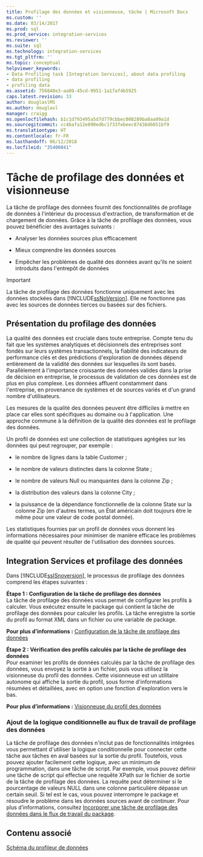 ```yaml
---
title: Profilage des données et visionneuse, tâche | Microsoft Docs
ms.custom: ''
ms.date: 03/14/2017
ms.prod: sql
ms.prod_service: integration-services
ms.reviewer: ''
ms.suite: sql
ms.technology: integration-services
ms.tgt_pltfrm: ''
ms.topic: conceptual
helpviewer_keywords:
- Data Profiling task [Integration Services], about data profiling
- data profiling
- profiling data
ms.assetid: 756840e3-aa09-45cd-9951-1a17af4b5925
caps.latest.revision: 33
author: douglaslMS
ms.author: douglasl
manager: craigg
ms.openlocfilehash: b1c1d793495a5d7d779cbbec008289ba0aa09a1d
ms.sourcegitcommit: cc46afa12e890edbc1733febeec87438d6051bf9
ms.translationtype: HT
ms.contentlocale: fr-FR
ms.lasthandoff: 06/12/2018
ms.locfileid: "35400841"
---
```

# <a name="data-profiling-task-and-viewer"></a>Tâche de profilage des données et visionneuse
  La tâche de profilage des données fournit des fonctionnalités de profilage de données à l'intérieur du processus d'extraction, de transformation et de chargement de données. Grâce à la tâche de profilage des données, vous pouvez bénéficier des avantages suivants :  
  
-   Analyser les données sources plus efficacement  
  
-   Mieux comprendre les données sources  
  
-   Empêcher les problèmes de qualité des données avant qu'ils ne soient introduits dans l'entrepôt de données  
  
> [!IMPORTANT]  
>  La tâche de profilage des données fonctionne uniquement avec les données stockées dans [!INCLUDE[ssNoVersion](../../includes/ssnoversion-md.md)]. Elle ne fonctionne pas avec les sources de données tierces ou basées sur des fichiers.  
  
## <a name="data-profiling-overview"></a>Présentation du profilage des données  
 La qualité des données est cruciale dans toute entreprise. Compte tenu du fait que les systèmes analytiques et décisionnels des entreprises sont fondés sur leurs systèmes transactionnels, la fiabilité des indicateurs de performance clés et des prédictions d'exploration de données dépend entièrement de la validité des données sur lesquelles ils sont basés. Parallèlement à l'importance croissante des données valides dans la prise de décision en entreprise, le processus de validation de ces données est de plus en plus complexe. Les données affluent constamment dans l'entreprise, en provenance de systèmes et de sources variés et d'un grand nombre d'utilisateurs.  
  
 Les mesures de la qualité des données peuvent être difficiles à mettre en place car elles sont spécifiques au domaine ou à l'application. Une approche commune à la définition de la qualité des données est le profilage des données.  
  
 Un profil de données est une collection de statistiques agrégées sur les données qui peut regrouper, par exemple :  
  
-   le nombre de lignes dans la table Customer ;  
  
-   le nombre de valeurs distinctes dans la colonne State ;  
  
-   le nombre de valeurs Null ou manquantes dans la colonne Zip ;  
  
-   la distribution des valeurs dans la colonne City ;  
  
-   la puissance de la dépendance fonctionnelle de la colonne State sur la colonne Zip (en d'autres termes, un État américain doit toujours être le même pour une valeur de code postal donnée).  
  
 Les statistiques fournies par un profil de données vous donnent les informations nécessaires pour minimiser de manière efficace les problèmes de qualité qui peuvent résulter de l'utilisation des données sources.  
  
## <a name="integration-services-and-data-profiling"></a>Integration Services et profilage des données  
 Dans [!INCLUDE[ssISnoversion](../../includes/ssisnoversion-md.md)], le processus de profilage des données comprend les étapes suivantes :  
  
 **Étape 1 : Configuration de la tâche de profilage des données**  
 La tâche de profilage des données vous permet de configurer les profils à calculer. Vous exécutez ensuite le package qui contient la tâche de profilage des données pour calculer les profils. La tâche enregistre la sortie du profil au format XML dans un fichier ou une variable de package.  
  
 **Pour plus d’informations :** [Configuration de la tâche de profilage des données](../../integration-services/control-flow/setup-of-the-data-profiling-task.md)  
  
 **Étape 2 : Vérification des profils calculés par la tâche de profilage des données**  
 Pour examiner les profils de données calculés par la tâche de profilage des données, vous envoyez la sortie à un fichier, puis vous utilisez la visionneuse du profil des données. Cette visionneuse est un utilitaire autonome qui affiche la sortie du profil, sous forme d'informations résumées et détaillées, avec en option une fonction d'exploration vers le bas.  
  
 **Pour plus d’informations :** [Visionneuse du profil des données](../../integration-services/control-flow/data-profile-viewer.md)  
  
### <a name="addition-of-conditional-logic-to-the-data-profiling-workflow"></a>Ajout de la logique conditionnelle au flux de travail de profilage des données  
 La tâche de profilage des données n'inclut pas de fonctionnalités intégrées vous permettant d'utiliser la logique conditionnelle pour connecter cette tâche aux tâches en aval basées sur la sortie du profil. Toutefois, vous pouvez ajouter facilement cette logique, avec un minimum de programmation, dans une tâche de script. Par exemple, vous pouvez définir une tâche de script qui effectue une requête XPath sur le fichier de sortie de la tâche de profilage des données. La requête peut déterminer si le pourcentage de valeurs NULL dans une colonne particulière dépasse un certain seuil. Si tel est le cas, vous pouvez interrompre le package et résoudre le problème dans les données sources avant de continuer. Pour plus d’informations, consultez [Incorporer une tâche de profilage des données dans le flux de travail du package](../../integration-services/control-flow/incorporate-a-data-profiling-task-in-package-workflow.md).  
  
## <a name="related-content"></a>Contenu associé  
 [Schéma du profileur de données](http://go.microsoft.com/fwlink/?LinkId=251524)  
  
  
